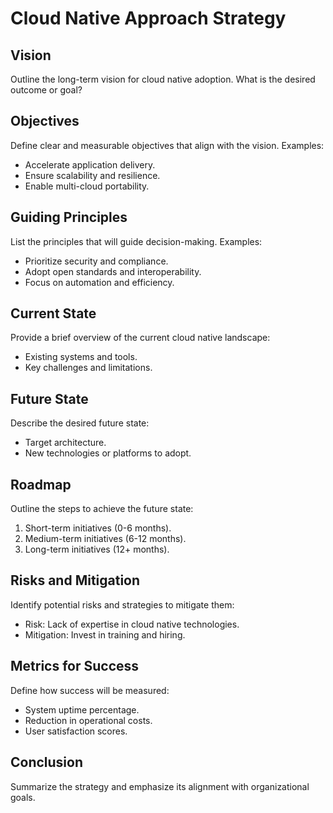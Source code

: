 # Cloud Native Approach Strategy

## Vision
Outline the long-term vision for cloud native adoption. What is the desired outcome or goal?

## Objectives
Define clear and measurable objectives that align with the vision. Examples:
- Accelerate application delivery.
- Ensure scalability and resilience.
- Enable multi-cloud portability.

## Guiding Principles
List the principles that will guide decision-making. Examples:
- Prioritize security and compliance.
- Adopt open standards and interoperability.
- Focus on automation and efficiency.

## Current State
Provide a brief overview of the current cloud native landscape:
- Existing systems and tools.
- Key challenges and limitations.

## Future State
Describe the desired future state:
- Target architecture.
- New technologies or platforms to adopt.

## Roadmap
Outline the steps to achieve the future state:
1. Short-term initiatives (0-6 months).
2. Medium-term initiatives (6-12 months).
3. Long-term initiatives (12+ months).

## Risks and Mitigation
Identify potential risks and strategies to mitigate them:
- Risk: Lack of expertise in cloud native technologies.
- Mitigation: Invest in training and hiring.

## Metrics for Success
Define how success will be measured:
- System uptime percentage.
- Reduction in operational costs.
- User satisfaction scores.

## Conclusion
Summarize the strategy and emphasize its alignment with organizational goals.

